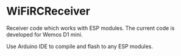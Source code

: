 # WiFiRCReceiver
Receiver code which works with ESP modules. The current code is developed for Wemos D1 mini.

Use Arduino IDE to compile and flash to any ESP modules.
